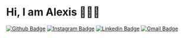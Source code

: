 # Hi, I am Alexis 👨🏻‍💻

[![Github Badge](https://img.shields.io/badge/-Facebook-blue?style=for-the-badge&logo=Facebook&logoColor=white&link=https://github.com/arthurspk)](https://www.facebook.com/profile.php?id=61573816924905)
[![Instagram Badge](https://img.shields.io/badge/Instagram-E4405F?style=for-the-badge&logo=instagram&logoColor=white)](https://www.instagram.com/alexis_cruzmj/)
[![Linkedin Badge](https://img.shields.io/badge/-Linkedin-blue?style=for-the-badge&logo=Linkedin&logoColor=white&link=https://github.com/arthurspk)](https://www.linkedin.com/in/alexis-cruz-102653348/)
[![Gmail Badge](https://img.shields.io/badge/-Gmail-%23333?style=for-the-badge&logo=gmail&logoColor=white)](mailto:johancruzm77@gmail.com)
